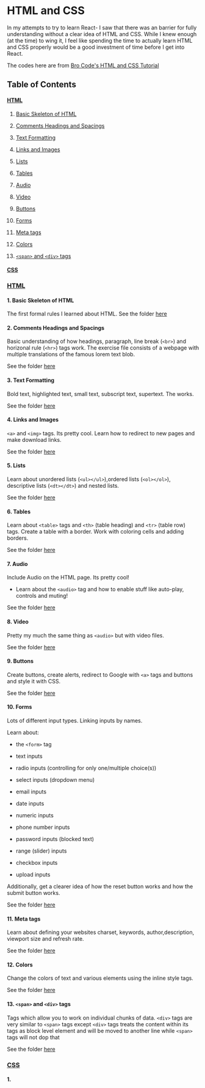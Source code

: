 # HTML and CSS

In my attempts to try to learn React- I saw that there was an barrier for fully understanding without a clear idea of HTML and CSS. While I knew enough (at the time) to wing it, I feel like spending the time to actually learn HTML and CSS properly would be a good investment of time before I get into React.

The codes here are from [Bro Code's HTML and CSS Tutorial](https://www.youtube.com/watch?v=cyuzt1Dp8X8)

## Table of Contents

#### [HTML](https://github.com/benyamindsmith/LearningJS/tree/main/HTML%20and%20CSS#html)

1.  [Basic Skeleton of HTML](https://github.com/benyamindsmith/LearningJS/tree/main/HTML%20and%20CSS#1-basic-skeleton-of-html)

2.  [Comments Headings and Spacings](https://github.com/benyamindsmith/LearningJS/tree/main/HTML%20and%20CSS#2-comments-headings-and-spacings)

3.  [Text Formatting](https://github.com/benyamindsmith/LearningJS/tree/main/HTML%20and%20CSS#3-text-formatting)

4.  [Links and Images](https://github.com/benyamindsmith/LearningJS/tree/main/HTML%20and%20CSS#4-links-and-images)

5.  [Lists](https://github.com/benyamindsmith/LearningJS/tree/main/HTML%20and%20CSS#5-lists)

6.  [Tables](https://github.com/benyamindsmith/LearningS/tree/main/HTML%20and%20CSS#6-tables)

7.  [Audio](https://github.com/benyamindsmith/LearningJS/tree/main/HTML%20and%20CSS#7-audio)

8.  [Video](https://github.com/benyamindsmith/LearningJS/tree/main/HTML%20and%20CSS#8-video)

9.  [Buttons](https://github.com/benyamindsmith/LearningJS/tree/main/HTML%20and%20CSS#9-buttons)

10. [Forms](https://github.com/benyamindsmith/LearningJS/tree/main/HTML%20and%20CSS#10-forms)

11. [Meta tags](https://github.com/benyamindsmith/LearningJS/tree/main/HTML%20and%20CSS#11-meta-tags)

12. [Colors](https://github.com/benyamindsmith/LearningJS/tree/main/HTML%20and%20CSS#12-colors)

13. [`<span>` and `<div>` tags](https://github.com/benyamindsmith/LearningJS/tree/main/HTML%20and%20CSS#13-span-and-div-tags)

#### [CSS](https://github.com/benyamindsmith/LearningJS/blob/main/HTML%20and%20CSS/ReadMe.md#css-1)

### <u>HTML</u>

#### 1. Basic Skeleton of HTML

The first formal rules I learned about HTML. See the folder [here](https://github.com/benyamindsmith/LearningJS/tree/main/HTML%20and%20CSS/HTML/Basic%20Skeleton)

#### 2. Comments Headings and Spacings

Basic understanding of how headings, paragraph, line break (`<br>`) and horizonal rule (`<hr>`) tags work. The exercise file consists of a webpage with multiple translations of the famous lorem text blob.

See the folder [here](https://github.com/benyamindsmith/LearningJS/tree/main/HTML%20and%20CSS/HTML/Comments%20headings%20and%20Spacing)

#### 3. Text Formatting

Bold text, highlighted text, small text, subscript text, supertext. The works.

See the folder [here](https://github.com/benyamindsmith/LearningJS/tree/main/HTML%20and%20CSS/HTML/Text%20Formatting)

#### 4. Links and Images

`<a>` and `<img>` tags. Its pretty cool. Learn how to redirect to new pages and make download links.

See the folder [here](https://github.com/benyamindsmith/LearningJS/tree/main/HTML%20and%20CSS/HTML/Links%20and%20Images)

#### 5. Lists

Learn about unordered lists (`<ul></ul>`),ordered lists (`<ol></ol>`), descriptive lists (`<dt></dt>`) and nested lists.

See the folder [here](https://github.com/benyamindsmith/LearningJS/tree/main/HTML%20and%20CSS/HTML/Lists)

#### 6. Tables

Learn about `<table>` tags and `<th>` (table heading) and `<tr>` (table row) tags. Create a table with a border. Work with coloring cells and adding borders.

See the folder [here](https://github.com/benyamindsmith/LearningJS/tree/main/HTML%20and%20CSS/HTML/Tables)

#### 7. Audio

Include Audio on the HTML page. Its pretty cool!

- Learn about the `<audio>` tag and how to enable stuff like auto-play, controls and muting!

See the folder [here](https://github.com/benyamindsmith/LearningJS/tree/main/HTML%20and%20CSS/HTML/Audio)

#### 8. Video

Pretty my much the same thing as `<audio>` but with video files.

See the folder [here](https://github.com/benyamindsmith/LearningJS/tree/main/HTML%20and%20CSS/HTML/Video)

#### 9. Buttons

Create buttons, create alerts, redirect to Google with `<a>` tags and buttons and style it with CSS.

See the folder [here](https://github.com/benyamindsmith/LearningJS/tree/main/HTML%20and%20CSS/HTML/Buttons)

#### 10. Forms

Lots of different input types. Linking inputs by names.

Learn about:

- the `<form>` tag

- text inputs

- radio inputs (controlling for only one/multiple choice(s))

- select inputs (dropdown menu)
- email inputs

- date inputs

- numeric inputs

- phone number inputs

- password inputs (blocked text)

- range (slider) inputs

- checkbox inputs

- upload inputs

Additionally, get a clearer idea of how the reset button works and how the submit button works.

See the folder [here](https://github.com/benyamindsmith/LearningJS/tree/main/HTML%20and%20CSS/HTML/Forms)

#### 11. Meta tags

Learn about defining your websites charset, keywords, author,description, viewport size and refresh rate.

See the folder [here](https://github.com/benyamindsmith/LearningJS/tree/main/HTML%20and%20CSS/HTML/Meta%20Tags)

#### 12. Colors

Change the colors of text and various elements using the inline style tags.

See the folder [here](https://github.com/benyamindsmith/LearningJS/tree/main/HTML%20and%20CSS/HTML/Colors)

#### 13. `<span>` and `<div>` tags

Tags which allow you to work on individual chunks of data. `<div>` tags are very similar to `<span>` tags except `<div>` tags treats the content within its tags as block level element and will be moved to another line while `<span>` tags will not dop that

See the folder [here](https://github.com/benyamindsmith/LearningJS/tree/main/HTML%20and%20CSS/HTML/Span%20and%20Div%20Tags)

### <u>CSS</u>

#### 1.
